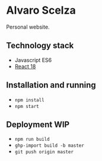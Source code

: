 # Alvaro Scelza

Personal website.

## Technology stack
- Javascript ES6
- [React 18](https://reactjs.org/docs/getting-started.html)

## Installation and running

- `npm install`
- `npm start`

## Deployment WIP

- `npm run build`
- `ghp-import build -b master`
- `git push origin master`
